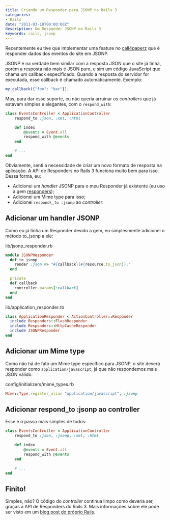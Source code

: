 ```yaml
---
title: Criando um Responder para JSONP no Rails 3
categories:
- Rails
date: "2011-03-10T00:00:00Z"
description: Um Responder JSONP no Rails 3
keywords: rails, jsonp
---
```



Recentemente eu tive que implementar uma feature no [call4paperz](http://www.call4paperz.com)
que é responder dados dos eventos do site em JSONP.

JSONP é na verdade bem similar com a resposta JSON que o site já tinha, porém
a resposta não mais é JSON puro, e sim um código JavaScript que chama um
callback especificado. Quando a resposta do servidor for executada, esse
callback é chamado automaticamente. Exemplo:

```js
my_callback({"foo": "bar"});
```

Mas, para dar esse suporte, eu não queria arruinar os _controllers_ que já
estavam simples e elegantes, com o `respond_with`:

```ruby
class EventsController < ApplicationController
    respond_to :json, :xml, :html

    def index
        @events = Event.all
        respond_with @events
    end

    # ...
end
```

Obviamente, senti a necessidade de criar um novo formato de resposta na
aplicação. A API de Responders no Rails 3 funciona muito bem para isso. Dessa
forma, eu:

* Adicionei um _handler_ JSONP para o meu Responder já existente (eu uso a gem [responders](http://github.com/plataformatec/responders));
* Adicionei um Mime type para isso;
* Adicionei `respond\_to :jsonp` ao _controller_.

## Adicionar um handler JSONP

Como eu já tinha um Responder devido a gem, eu simplesmente adicionei o método
to\_jsonp a ele:

lib/jsonp\_responder.rb
```ruby
module JSONPResponder
  def to_jsonp
    render :json => "#{callback}(#{resource.to_json});"
  end

  private
  def callback
    controller.params[:callback]
  end
end
```

lib/application\_responder.rb
```ruby
class ApplicationResponder < ActionController::Responder
  include Responders::FlashResponder
  include Responders::HttpCacheResponder
  include JSONPResponder
end
```

## Adicionar um Mime type

Como não há de fato um Mime type específico para JSONP, o site deverá responder
como `application/javascript`, já que não respondemos mais JSON
válido.

config/initializers/mime\_types.rb
```ruby
Mime::Type.register_alias "application/javascript", :jsonp
```

## Adicionar respond\_to :jsonp ao controller

Esse é o passo mais simples de todos:

```ruby
class EventsController < ApplicationController
    respond_to :json, :jsonp, :xml, :html

    def index
        @events = Event.all
        respond_with @events
    end

    # ...
end
```

## Finito!

Simples, não? O código do _controller_ continua limpo como deveria ser, graças
à API de Responders do Rails 3. Mais informações sobre ele pode ser visto
em um [blog post do próprio Rails](http://weblog.rubyonrails.org/2009/8/31/three-reasons-love-responder).
